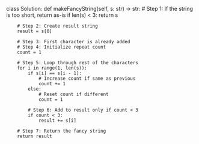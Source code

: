 class Solution:
    def makeFancyString(self, s: str) -> str:
        # Step 1: If the string is too short, return as-is
        if len(s) < 3:
            return s

        # Step 2: Create result string
        result = s[0]

        # Step 3: First character is already added
        # Step 4: Initialize repeat count
        count = 1

        # Step 5: Loop through rest of the characters
        for i in range(1, len(s)):
            if s[i] == s[i - 1]:
                # Increase count if same as previous
                count += 1
            else:
                # Reset count if different
                count = 1

            # Step 6: Add to result only if count < 3
            if count < 3:
                result += s[i]

        # Step 7: Return the fancy string
        return result